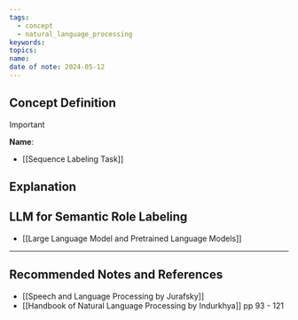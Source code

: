 ```yaml
---
tags:
  - concept
  - natural_language_processing
keywords: 
topics: 
name: 
date of note: 2024-05-12
---
```


## Concept Definition

>[!important]
>**Name**: 

- [[Sequence Labeling Task]]

## Explanation



## LLM for Semantic Role Labeling

- [[Large Language Model and Pretrained Language Models]]


-----------
##  Recommended Notes and References



- [[Speech and Language Processing by Jurafsky]] 
- [[Handbook of Natural Language Processing by Indurkhya]] pp 93 - 121